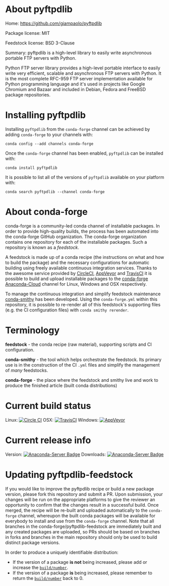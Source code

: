 About pyftpdlib
===============

Home: https://github.com/giampaolo/pyftpdlib

Package license: MIT

Feedstock license: BSD 3-Clause

Summary: pyftpdlib is a high-level library to easily write asynchronous portable FTP servers with Python.

Python FTP server library provides a high-level portable interface to easily
write very efficient, scalable and asynchronous FTP servers with Python. It
is the most complete RFC-959 FTP server implementation available for Python
programming language and it's used in projects like Google Chromium and Bazaar
and included in Debian, Fedora and FreeBSD package repositories.


Installing pyftpdlib
====================

Installing `pyftpdlib` from the `conda-forge` channel can be achieved by adding `conda-forge` to your channels with:

```
conda config --add channels conda-forge
```

Once the `conda-forge` channel has been enabled, `pyftpdlib` can be installed with:

```
conda install pyftpdlib
```

It is possible to list all of the versions of `pyftpdlib` available on your platform with:

```
conda search pyftpdlib --channel conda-forge
```



About conda-forge
=================

conda-forge is a community-led conda channel of installable packages.
In order to provide high-quality builds, the process has been automated into the
conda-forge GitHub organization. The conda-forge organization contains one repository
for each of the installable packages. Such a repository is known as a *feedstock*.

A feedstock is made up of a conda recipe (the instructions on what and how to build
the package) and the necessary configurations for automatic building using freely
available continuous integration services. Thanks to the awesome service provided by
[CircleCI](https://circleci.com/), [AppVeyor](http://www.appveyor.com/)
and [TravisCI](https://travis-ci.org/) it is possible to build and upload installable
packages to the [conda-forge](https://anaconda.org/conda-forge)
[Anaconda-Cloud](http://docs.anaconda.org/) channel for Linux, Windows and OSX respectively.

To manage the continuous integration and simplify feedstock maintenance
[conda-smithy](http://github.com/conda-forge/conda-smithy) has been developed.
Using the ``conda-forge.yml`` within this repository, it is possible to re-render all of
this feedstock's supporting files (e.g. the CI configuration files) with ``conda smithy rerender``.


Terminology
===========

**feedstock** - the conda recipe (raw material), supporting scripts and CI configuration.

**conda-smithy** - the tool which helps orchestrate the feedstock.
                   Its primary use is in the construction of the CI ``.yml`` files
                   and simplify the management of *many* feedstocks.

**conda-forge** - the place where the feedstock and smithy live and work to
                  produce the finished article (built conda distributions)

Current build status
====================

Linux: [![Circle CI](https://circleci.com/gh/conda-forge/pyftpdlib-feedstock.svg?style=shield)](https://circleci.com/gh/conda-forge/pyftpdlib-feedstock)
OSX: [![TravisCI](https://travis-ci.org/conda-forge/pyftpdlib-feedstock.svg?branch=master)](https://travis-ci.org/conda-forge/pyftpdlib-feedstock)
Windows: [![AppVeyor](https://ci.appveyor.com/api/projects/status/github/conda-forge/pyftpdlib-feedstock?svg=True)](https://ci.appveyor.com/project/conda-forge/pyftpdlib-feedstock/branch/master)

Current release info
====================
Version: [![Anaconda-Server Badge](https://anaconda.org/conda-forge/pyftpdlib/badges/version.svg)](https://anaconda.org/conda-forge/pyftpdlib)
Downloads: [![Anaconda-Server Badge](https://anaconda.org/conda-forge/pyftpdlib/badges/downloads.svg)](https://anaconda.org/conda-forge/pyftpdlib)


Updating pyftpdlib-feedstock
============================

If you would like to improve the pyftpdlib recipe or build a new
package version, please fork this repository and submit a PR. Upon submission,
your changes will be run on the appropriate platforms to give the reviewer an
opportunity to confirm that the changes result in a successful build. Once
merged, the recipe will be re-built and uploaded automatically to the
`conda-forge` channel, whereupon the built conda packages will be available for
everybody to install and use from the `conda-forge` channel.
Note that all branches in the conda-forge/pyftpdlib-feedstock are
immediately built and any created packages are uploaded, so PRs should be based
on branches in forks and branches in the main repository should only be used to
build distinct package versions.

In order to produce a uniquely identifiable distribution:
 * If the version of a package **is not** being increased, please add or increase
   the [``build/number``](http://conda.pydata.org/docs/building/meta-yaml.html#build-number-and-string).
 * If the version of a package **is** being increased, please remember to return
   the [``build/number``](http://conda.pydata.org/docs/building/meta-yaml.html#build-number-and-string)
   back to 0.
